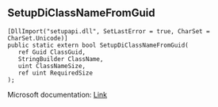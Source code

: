 ## SetupDiClassNameFromGuid

```
[DllImport("setupapi.dll", SetLastError = true, CharSet = CharSet.Unicode)]
public static extern bool SetupDiClassNameFromGuid(
   ref Guid ClassGuid,
   StringBuilder ClassName,
   uint ClassNameSize,
   ref uint RequiredSize
);
```

Microsoft documentation: [Link](https://docs.microsoft.com/en-us/windows/win32/api/setupapi/nf-setupapi-setupdiclassnamefromguidw)

